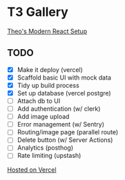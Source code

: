 # T3 Gallery

[Theo's Modern React Setup](https://www.youtube.com/watch?v=d5x0JCZbAJs)

## TODO

- [x] Make it deploy (vercel)
- [x] Scaffold basic UI with mock data
- [x] Tidy up build process
- [x] Set up database (vercel postgre)
- [ ] Attach db to UI
- [ ] Add authentication (w/ clerk)
- [ ] Add image upload
- [ ] Error management (w/ Sentry)
- [ ] Routing/image page (parallel route)
- [ ] Delete button (w/ Server Actions)
- [ ] Analytics (posthog)
- [ ] Rate limiting (upstash)

[Hosted on Vercel](https://t3gallery-flax-chi.vercel.app/)
